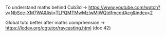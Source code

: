 To understand maths behind Cub3d
  -> https://www.youtube.com/watch?v=NbSee-XM7WA&list=TLPQMTMwMzIwMjWQtdfmcqdAcg&index=2

Global tuto better after maths comprhension
  -> https://lodev.org/cgtutor/raycasting.html (doc 42)
